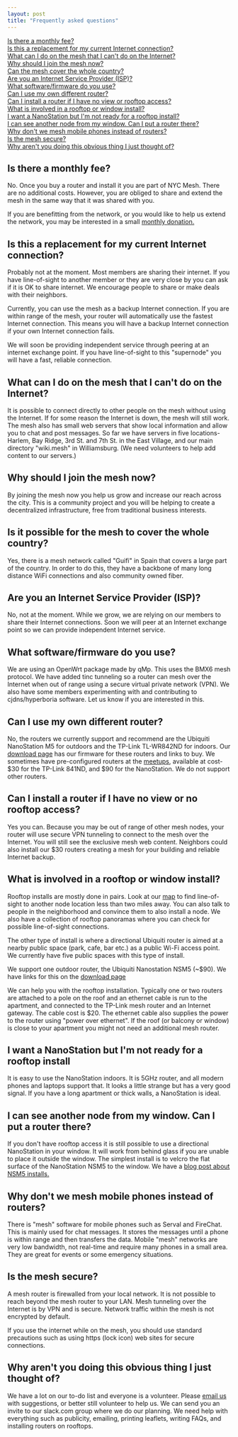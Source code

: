 ```yaml
---
layout: post
title: "Frequently asked questions"
---
```

[Is there a monthly fee?](#fee)  
[Is this a replacement for my current Internet connection?](#replace-isp)   
[What can I do on the mesh that I can't do on the Internet?](#mesh-services)   
[Why should I join the mesh now?](#why-join)   
[Can the mesh cover the whole country?](#coverage)   
[Are you an Internet Service Provider (ISP)?](#isp)   
[What software/firmware do you use?](#firmware)   
[Can I use my own different router?](#other-router)   
[Can I install a router if I have no view or rooftop access?](#no-view)   
[What is involved in a rooftop or window install?](#install)   
[I want a NanoStation but I'm not ready for a rooftop install?](#nsm5-indoor)   
[I can see another node from my window. Can I put a router there?](#window)   
[Why don't we mesh mobile phones instead of routers?](#mobile)   
[Is the mesh secure?](#secure)   
[Why aren't you doing this obvious thing I just thought of?](#why)   
 
## <a name="fee"></a>Is there a monthly fee?<a name="fee"></a>   

No. Once you buy a router and install it you are part of NYC Mesh. There are no additional costs. However, you are obliged to share and extend the mesh in the same way that it was shared with you.

If you are benefitting from the network, or you would like to help us extend the network, you may be interested in a small [monthly donation.](/donate)

## <a name="replace-isp"></a>Is this a replacement for my current Internet connection?

Probably not at the moment. Most members are sharing their internet. If you have line-of-sight to another member or they are very close by you can ask if it is OK to share internet. We encourage people to share or make deals with their neighbors. 

Currently, you can use the mesh as a backup Internet connection. If you are within range of the mesh, your router will automatically use the fastest Internet connection. This means you will have a backup Internet connection if your own Internet connection fails.

We will soon be providing independent service through peering at an internet exchange point. If you have line-of-sight to this "supernode" you will have a fast, reliable connection.
   
## <a name="mesh-services"></a>What can I do on the mesh that I can't do on the Internet?

It is possible to connect directly to other people on the mesh without using the Internet. If for some reason the Internet is down, the mesh will still work. The mesh also has small web servers that show local information and allow you to chat and post messages. So far we have servers in five locations- Harlem, Bay Ridge, 3rd St. and 7th St. in the East Village, and our main directory "wiki.mesh" in Williamsburg. (We need volunteers to help add content to our servers.)

## <a name="why-join"></a>Why should I join the mesh now?

By joining the mesh now you help us grow and increase our reach across the city. This is a community project and you will be helping to create a decentralized infrastructure, free from traditional business interests.

## <a name="coverage"></a>Is it possible for the mesh to cover the whole country?

Yes, there is a mesh network called "Guifi" in Spain that covers a large part of the country. In order to do this, they have a backbone of many long distance WiFi connections and also community owned fiber.

## <a name="isp"></a>Are you an Internet Service Provider (ISP)?

No, not at the moment. While we grow, we are relying on our members to share their Internet connections. Soon we will peer at an Internet exchange point so we can provide independent Internet service.

## <a name="firmware"></a>What software/firmware do you use?

We are using an OpenWrt package made by qMp. This uses the BMX6 mesh protocol. We have added tinc tunneling so a router can mesh over the Internet when out of range using a secure virtual private network (VPN). We also have some members experimenting with and contributing to cjdns/hyperboria software. Let us know if you are interested in this.

## <a name="other-router"></a>Can I use my own different router?

No, the routers we currently support and recommend are the Ubiquiti NanoStation M5 for outdoors and the TP-Link TL-WR842ND for indoors. Our [download page](../download) has our firmware for these routers and links to buy. We sometimes have pre-configured routers at the [meetups](http://www.meetup.com/nycmesh), available at cost- $30 for the TP-Link 841ND, and $90 for the NanoStation. We do not support other routers.

## <a name="no-view"></a>Can I install a router if I have no view or no rooftop access?

Yes you can. Because you may be out of range of other mesh nodes, your router will use secure VPN tunneling to connect to the mesh over the Internet. You will still see the exclusive mesh web content. Neighbors could also install our $30 routers creating a mesh for your building and reliable Internet backup. 

## <a name="install"></a>What is involved in a rooftop or window install?

Rooftop installs are mostly done in pairs. Look at our [map](../map) to find line-of-sight to another node location less than two miles away. You can also talk to people in the neighborhood and convince them to also install a node. We also have a collection of rooftop panoramas where you can check for possible line-of-sight connections. 

The other type of install is where a directional Ubiquiti router is aimed at a nearby public space (park, cafe, bar etc.) as a public Wi-Fi access point. We currently have five public spaces with this type of install. 

We support one outdoor router, the Ubiquiti Nanostation NSM5 (~$90). We have links for this on the [download page](../download)

We can help you with the rooftop installation. Typically one or two routers are attached to a pole on the roof and an ethernet cable is run to the apartment, and connected to the TP-Link mesh router and an Internet gateway. The cable cost is $20. The ethernet cable also supplies the power to the router using "power over ethernet". If the roof (or balcony or window) is close to your apartment you might not need an additional mesh router.

## <a name="nsm5-indoor"></a>I want a NanoStation but I'm not ready for a rooftop install

It is easy to use the NanoStation indoors. It is 5GHz router, and all modern phones and laptops support that. It looks a little strange but has a very good signal. If you have a long apartment or thick walls, a NanoStation is ideal.

## <a name="window"></a>I can see another node from my window. Can I put a router there?

If you don't have rooftop access it is still possible to use a directional NanoStation in your window. It will work from behind glass if you are unable to place it outside the window. The simplest install is to velcro the flat surface of the NanoStation NSM5 to the window. We have a [blog post about NSM5 installs.](../blog/nsm5-install/)

## <a name="mobile"></a>Why don't we mesh mobile phones instead of routers?

There is "mesh" software for mobile phones such as Serval and FireChat. This is mainly used for chat messages. It stores the messages until a phone is within range and then transfers the data. Mobile "mesh" networks are very low bandwidth, not real-time and require many phones in a small area. They are great for events or some emergency situations.

## <a name="secure"></a>Is the mesh secure?

A mesh router is firewalled from your local network. It is not possible to reach beyond the mesh router to your LAN. Mesh tunneling over the Internet is by VPN and is secure. Network traffic within the mesh is not encrypted by default.

If you use the internet while on the mesh, you should use standard precautions such as using https (lock icon) web sites for secure connections.

## <a name="why"></a>Why aren't you doing this obvious thing I just thought of?

We have a lot on our to-do list and everyone is a volunteer. Please [email us](mailto:contact@nycmesh.net) with suggestions, or better still volunteer to help us. We can send you an invite to our slack.com group where we do our planning. We need help with everything such as publicity, emailing, printing leaflets, writing FAQs, and installing routers on rooftops.










 
